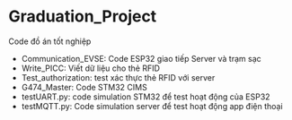 # Graduation_Project
Code đồ án tốt nghiệp

- Communication_EVSE: Code ESP32 giao tiếp Server và trạm sạc
- Write_PICC: Viết dữ liệu cho thẻ RFID
- Test_authorization: test xác thực thẻ RFID với server
- G474_Master: Code STM32 CIMS
- testUART.py: code simulation STM32 để test hoạt động của ESP32
- testMQTT.py: Code simulation server để test hoạt động app điện thoại
